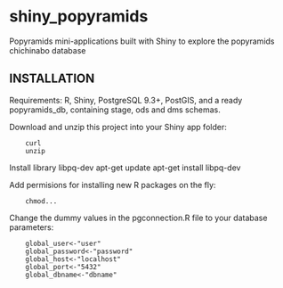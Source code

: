 # shiny_popyramids
Popyramids mini-applications built with Shiny to explore the popyramids chichinabo database

## INSTALLATION
Requirements: R, Shiny, PostgreSQL 9.3+, PostGIS, and a ready popyramids_db, containing stage, ods and dms schemas.

Download and unzip this project into your Shiny app folder:

        curl 
        unzip

Install library libpq-dev
        apt-get update
        apt-get install libpq-dev


Add permisions for installing new R packages on the fly:

        chmod...
Change the dummy values in the pgconnection.R file to your database parameters:

        global_user<-"user"
        global_password<-"password"
        global_host<-"localhost"
        global_port<-"5432"
        global_dbname<-"dbname"
